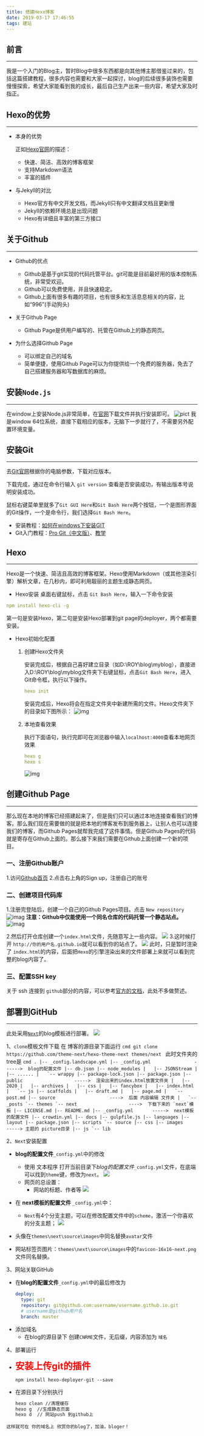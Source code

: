 ```yaml
---
title: 搭建Hexo博客
date: 2019-03-17 17:46:55
tags: 建站
---
```

## 前言
-----------------------
我是一个入门的Blog主，暂时Blog中很多东西都是向其他博主那借鉴过来的，包括这篇搭建教程，很多内容也需要和大家一起探讨，blog的后续很多装饰也需要慢慢探索，希望大家能看到我的成长，最后自己生产出来一些内容，希望大家及时指正。


<!-- more -->


## Hexo的优势
----------------------------------------------------------

* 本身的优势

  正如[Hexo官网](<https://hexo.io/zh-cn/>)的描述：

  - 快速、简洁、高效的博客框架
  - 支持Markdown语法
  - 丰富的插件

* 与Jekyll的对比

  - Hexo官方有中文开发文档，而JekyII只有中文翻译文档且更新慢
  - JekyII的依赖环境总是出现问题
  - Hexo有详细且丰富的第三方接口

## 关于Github
----------------------
+ Github的优点
    * Github是基于git实现的代码托管平台。git可能是目前最好用的版本控制系统，非常受欢迎。
    * Github可以免费使用，并且快速稳定。
    * Github上面有很多有趣的项目，也有很多和生活息息相关的内容，比如“996”(手动狗头)

+ 关于Github Page
    + Github Page是供用户编写的、托管在Github上的静态网页。

+ 为什么选择Github Page
    * 可以绑定自己的域名
    * 简单便捷，使用Github Page可以为你提供给一个免费的服务器，免去了自己搭建服务器和写数据库的麻烦。

## 安装`Node.js`
-----------------------------
在window上安装Node.js非常简单，在[官网](https://nodejs.org/en/download/)下载文件并执行安装即可。
![pict](Node_webpage.png)
我是window 64位系统，直接下载相应的版本，无脑下一步就行了，不需要另外配置环境变量。

## 安装Git
-------------------------------
去[Git官网](https://git-scm.com/download/win)根据你的电脑参数，下载对应版本。

下载完成，通过在命令行输入 `git version` 查看是否安装成功，有输出版本号说明安装成功。

鼠标右键菜单里就多了`Git GUI Here`和`Git Bash Here`两个按钮，一个是图形界面的Git操作，一个是命令行，我们选择`Git Bash Here`。

* 安装教程：[如何在windows下安装GIT](https://link.juejin.im/?target=http%3A%2F%2Fjingyan.baidu.com%2Farticle%2F90895e0fb3495f64ed6b0b50.html)
* Git入门教程：[Pro Git（中文版）](https://link.juejin.im/?target=http%3A%2F%2Fgit.oschina.net%2Fprogit%2F)、[教学](https://www.bootcss.com/p/git-guide/)


## Hexo
-------------------------------
Hexo是一个快速、简洁且高效的博客框架。Hexo使用Markdown（或其他渲染引擎）解析文章，在几秒内，即可利用靓丽的主题生成静态网页。

+ Hexo安装
桌面右键鼠标，点击 `Git Bash Here`，输入一下命令安装
```yaml
npm install hexo-cli -g
```
第一句是安装Hexo，第二句是安装Hexo部署到git page的deployer，两个都需要安装。


+ Hexo初始化配置
    1. 创建Hexo文件夹

        安装完成后，根据自己喜好建立目录（如D:\ROY\blog\myblog），直接进入D:\ROY\blog\myblog文件夹下右键鼠标，点击`Git Bash Here`，进入Git命令框，执行以下操作。
        ```yaml
        hexo init
        ```
        安装完成后，Hexo将会在指定文件夹中新建所需的文件。Hexo文件夹下的目录如下图所示：
        ![img](hexo_init_folder.png)

    2. 本地查看效果

        执行下面语句，执行完即可在浏览器中输入`localhost:4000`查看本地网页效果
        ```yaml
        hexo g
        hexo s
        ```
        ![img](the_first_page.png)


## 创建Github Page
----------------------
那么现在本地的博客已经搭建起来了，但是我们只可以通过本地连接查看我们的博客。那么我们现在需要做的就是把本地的博客发布到服务器上，让别人也可以连接我们的博客，而Github Pages就帮我完成了这件事情。但是Github Pages的代码就是寄存在Github上面的。那么接下来我们需要在Github上面创建一个新的项目。

### 一、注册Github账户
1.访问[Github首页](https://github.com)
2.点击右上角的Sign up，注册自己的账号

### 二、创建项目代码库
1.注册完登陆后，创建一个自己的Github Pages项目。点击 `New repository`
![imag](github_setting_new_rep.png)
**注意：Github中仅能使用一个同名仓库的代码托管一个静态站点。**
![imag](github_setting.png)

2.然后打开仓库创建一个`index.html`文件，先随意写上一些内容。
![](the_first_index.png)
3.这时候打开 `http://你的用户名.github.io`就可以看到你的站点了。
![](the_hello_world.png)
此时，只是暂时渲染了 `index.html`的内容，后面把`Hexo`的引擎渲染出来的文件部署上来就可以看到完整的blog内容了。

### 三、配置SSH key
关于 ssh 连接到 `github`部分的内容，可以参考[官方的文档](https://docs.github.com/cn/free-pro-team@latest/github/authenticating-to-github/connecting-to-github-with-ssh)，此处不多做赘述。

## 部署到GitHub
-------------------------------------
此处采用[`Next`](https://github.com/theme-next/hexo-theme-next)的blog模板进行部署。
![](Next_page.png)

1、`clone`模板文件下载
    在 博客的源目录下面运行
    ```cmd
    git clone https://github.com/theme-next/hexo-theme-next themes/next
    ```
    此时文件夹的tree是
    ```cmd
    .
    |-- _config.landscape.yml
    |-- _config.yml                ------>  blog的配置文件
    |-- db.json
    |-- node_modules
    |   |-- JSONStream
    |   |-- ......
    |   `-- wrappy
    |-- package-lock.json
    |-- package.json
    |-- public                   ----->  渲染出来的index.html放置文件夹
    |   |-- 2020
    |   |-- archives
    |   |-- css
    |   |-- fancybox
    |   |-- index.html
    |   `-- js
    |-- scaffolds
    |   |-- draft.md
    |   |-- page.md
    |   `-- post.md
    |-- source                    ---->  后面 内容编辑 文件夹
    |   `-- _posts
    `-- themes
        `-- next                   ---->  下载下来的 `next`模板
            |-- LICENSE.md
            |-- README.md
            |-- _config.yml       ----->  next模板的配置文件
            |-- crowdin.yml
            |-- docs
            |-- gulpfile.js
            |-- languages
            |-- layout
            |-- package.json
            |-- scripts
            `-- source
            |-- css
                |-- images         -----> 主题的 picture目录
                |-- js
                `-- lib
    ```

2、`Next`安装配置
+ **blog的配置文件**`_config.yml`中的修改
    + 使用 文本程序 打开当前目录下*blog的配置文件*`_config.yml`文件，在底端可以找到`theme`键，修改为`next`。
    ![](Change_ymal_theme_1.png)
    + 网页的总设置：
        + 网站的标题、作者等
        ![](blog_title_setting.png)

+ 在 **next模板的配置文件** `_config.yml`中：
    + `Next`有4个分支主题，可以在修改配置文件中的`scheme`，激活一个你喜欢的分支主题；
        ![](Change_ymal_next_1.png)
+ 头像在`themes\next\source\images`中同名替换`avatar`文件
+ 网站标签页图片：`themes\next\source\images`中的`favicon-16x16-next.png`文件同名替换。

3、网站关联GitHub
+ 在**blog的配置文件**`_config.yml`中的最后修改为
    ```yaml
    deploy:
      type: git
      repository: git@github.com:username/username.github.io.git
      # username是github用户名
      branch: master
   ```
+ 添加域名
    + 在blog的源目录下 创建`CNRME`文件，无后缀，内容添加为 `域名`


4、部署运行
+ <font color=red size=5>**安装上传git的插件**</font>
    ```git
    npm install hexo-deployer-git --save
    ```

+ 在源目录下分别执行
    ```cmd
    hexo clean //清理缓存
    hexo g  //生成静态页面
    hexo d  // 网站push 到github上
```
这样就可在 你的域名上 欣赏你的blog了，加油，bloger！

